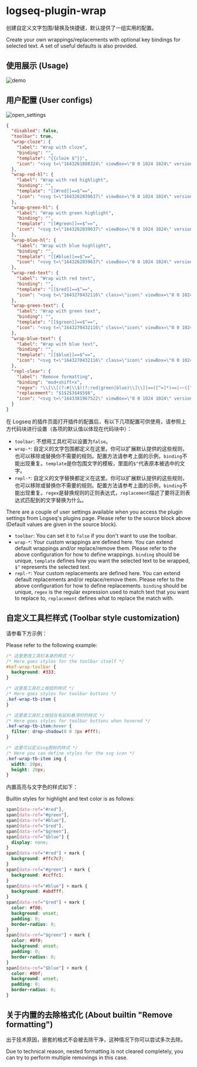 # logseq-plugin-wrap

创建自定义文字包围/替换及快捷键，默认提供了一组实用的配置。

Create your own wrappings/replacements with optional key bindings for selected text. A set of useful defaults is also provided.

## 使用展示 (Usage)

![demo](./demo.gif)

## 用户配置 (User configs)

![open_settings](./open_settings.png)

```json
{
  "disabled": false,
  "toolbar": true,
  "wrap-cloze": {
    "label": "Wrap with cloze",
    "binding": "",
    "template": "{{cloze $^}}",
    "icon": "<svg t=\"1643261888324\" viewBox=\"0 0 1024 1024\" version=\"1.1\" xmlns=\"http://www.w3.org/2000/svg\" p-id=\"5478\" xmlns:xlink=\"http://www.w3.org/1999/xlink\" width=\"200\" height=\"200\"><defs><style type=\"text/css\"></style></defs><path d=\"M341.333333 396.8V320H170.666667v384h170.666666v-76.8H256V396.8zM682.666667 396.8V320h170.666666v384h-170.666666v-76.8h85.333333V396.8zM535.04 533.333333h40.96v-42.666666h-40.96V203.093333l92.16-24.746666-11.093333-40.96-102.4 27.306666-102.4-27.306666-11.093334 40.96 92.16 24.746666v287.573334H448v42.666666h44.373333v287.573334l-92.16 24.746666 11.093334 40.96 102.4-27.306666 102.4 27.306666 11.093333-40.96-92.16-24.746666z\" p-id=\"5479\" fill=\"#eeeeee\"></path></svg>"
  },
  "wrap-red-hl": {
    "label": "Wrap with red highlight",
    "binding": "",
    "template": "[[#red]]==$^==",
    "icon": "<svg t=\"1643262039637\" viewBox=\"0 0 1024 1024\" version=\"1.1\" xmlns=\"http://www.w3.org/2000/svg\" p-id=\"6950\" xmlns:xlink=\"http://www.w3.org/1999/xlink\" width=\"200\" height=\"200\"><defs><style type=\"text/css\"></style></defs><path d=\"M114.727313 1024l0.305421-0.427589h-0.977347l0.671926 0.427589zM632.721199 809.365446c-156.680934 0-272.466006 41.644143-341.659116 75.927642L290.878831 972.108985C340.402833 942.605324 458.249497 885.720677 632.73647 885.720677H962.804862v-76.355231H632.73647z m-109.432317-72.018253l252.048617-528.378197a38.177615 38.177615 0 0 0-13.621773-48.790993L551.295981 24.464216a38.192886 38.192886 0 0 0-50.089031 7.696607L130.349594 483.908911a38.208157 38.208157 0 0 0-7.024682 35.886958c31.763776 100.315502 36.436716 182.626441 34.695817 234.777064L94.477906 870.449631h132.094549l32.221908-42.606219c49.78361-25.624815 134.15614-60.931474 233.326314-69.177839a38.147073 38.147073 0 0 0 31.152934-21.31838z m-59.343285-52.54767c-71.66702 8.505973-134.950235 28.572127-184.489509 49.157497l-45.339736-29.244053c-2.290657-50.883126-10.613377-114.716099-31.901215-187.849139l336.161539-409.874879 153.474014 98.986922-193.728492 408.653195-176.838714-112.746134-47.935814 60.015211 191.117142 121.847678-0.519215 1.053702z\" p-id=\"6951\" fill=\"#ffc7c7\"></path></svg>"
  },
  "wrap-green-hl": {
    "label": "Wrap with green highlight",
    "binding": "",
    "template": "[[#green]]==$^==",
    "icon": "<svg t=\"1643262039637\" viewBox=\"0 0 1024 1024\" version=\"1.1\" xmlns=\"http://www.w3.org/2000/svg\" p-id=\"6950\" xmlns:xlink=\"http://www.w3.org/1999/xlink\" width=\"200\" height=\"200\"><defs><style type=\"text/css\"></style></defs><path d=\"M114.727313 1024l0.305421-0.427589h-0.977347l0.671926 0.427589zM632.721199 809.365446c-156.680934 0-272.466006 41.644143-341.659116 75.927642L290.878831 972.108985C340.402833 942.605324 458.249497 885.720677 632.73647 885.720677H962.804862v-76.355231H632.73647z m-109.432317-72.018253l252.048617-528.378197a38.177615 38.177615 0 0 0-13.621773-48.790993L551.295981 24.464216a38.192886 38.192886 0 0 0-50.089031 7.696607L130.349594 483.908911a38.208157 38.208157 0 0 0-7.024682 35.886958c31.763776 100.315502 36.436716 182.626441 34.695817 234.777064L94.477906 870.449631h132.094549l32.221908-42.606219c49.78361-25.624815 134.15614-60.931474 233.326314-69.177839a38.147073 38.147073 0 0 0 31.152934-21.31838z m-59.343285-52.54767c-71.66702 8.505973-134.950235 28.572127-184.489509 49.157497l-45.339736-29.244053c-2.290657-50.883126-10.613377-114.716099-31.901215-187.849139l336.161539-409.874879 153.474014 98.986922-193.728492 408.653195-176.838714-112.746134-47.935814 60.015211 191.117142 121.847678-0.519215 1.053702z\" p-id=\"6951\" fill=\"#ccffc1\"></path></svg>"
  },
  "wrap-blue-hl": {
    "label": "Wrap with blue highlight",
    "binding": "",
    "template": "[[#blue]]==$^==",
    "icon": "<svg t=\"1643262039637\" viewBox=\"0 0 1024 1024\" version=\"1.1\" xmlns=\"http://www.w3.org/2000/svg\" p-id=\"6950\" xmlns:xlink=\"http://www.w3.org/1999/xlink\" width=\"200\" height=\"200\"><defs><style type=\"text/css\"></style></defs><path d=\"M114.727313 1024l0.305421-0.427589h-0.977347l0.671926 0.427589zM632.721199 809.365446c-156.680934 0-272.466006 41.644143-341.659116 75.927642L290.878831 972.108985C340.402833 942.605324 458.249497 885.720677 632.73647 885.720677H962.804862v-76.355231H632.73647z m-109.432317-72.018253l252.048617-528.378197a38.177615 38.177615 0 0 0-13.621773-48.790993L551.295981 24.464216a38.192886 38.192886 0 0 0-50.089031 7.696607L130.349594 483.908911a38.208157 38.208157 0 0 0-7.024682 35.886958c31.763776 100.315502 36.436716 182.626441 34.695817 234.777064L94.477906 870.449631h132.094549l32.221908-42.606219c49.78361-25.624815 134.15614-60.931474 233.326314-69.177839a38.147073 38.147073 0 0 0 31.152934-21.31838z m-59.343285-52.54767c-71.66702 8.505973-134.950235 28.572127-184.489509 49.157497l-45.339736-29.244053c-2.290657-50.883126-10.613377-114.716099-31.901215-187.849139l336.161539-409.874879 153.474014 98.986922-193.728492 408.653195-176.838714-112.746134-47.935814 60.015211 191.117142 121.847678-0.519215 1.053702z\" p-id=\"6951\" fill=\"#abdfff\"></path></svg>"
  },
  "wrap-red-text": {
    "label": "Wrap with red text",
    "binding": "",
    "template": "[[$red]]==$^==",
    "icon": "<svg t=\"1643270432116\" class=\"icon\" viewBox=\"0 0 1024 1024\" version=\"1.1\" xmlns=\"http://www.w3.org/2000/svg\" p-id=\"12761\" width=\"200\" height=\"200\"><path d=\"M256 768h512a85.333333 85.333333 0 0 1 85.333333 85.333333v42.666667a85.333333 85.333333 0 0 1-85.333333 85.333333H256a85.333333 85.333333 0 0 1-85.333333-85.333333v-42.666667a85.333333 85.333333 0 0 1 85.333333-85.333333z m0 85.333333v42.666667h512v-42.666667H256z m401.578667-341.333333H366.421333L298.666667 682.666667H213.333333l256.128-640H554.666667l256 640h-85.333334l-67.754666-170.666667z m-33.877334-85.333333L512 145.365333 400.298667 426.666667h223.402666z\" p-id=\"12762\" fill=\"#f00\"></path></svg>"
  },
  "wrap-green-text": {
    "label": "Wrap with green text",
    "binding": "",
    "template": "[[$green]]==$^==",
    "icon": "<svg t=\"1643270432116\" class=\"icon\" viewBox=\"0 0 1024 1024\" version=\"1.1\" xmlns=\"http://www.w3.org/2000/svg\" p-id=\"12761\" width=\"200\" height=\"200\"><path d=\"M256 768h512a85.333333 85.333333 0 0 1 85.333333 85.333333v42.666667a85.333333 85.333333 0 0 1-85.333333 85.333333H256a85.333333 85.333333 0 0 1-85.333333-85.333333v-42.666667a85.333333 85.333333 0 0 1 85.333333-85.333333z m0 85.333333v42.666667h512v-42.666667H256z m401.578667-341.333333H366.421333L298.666667 682.666667H213.333333l256.128-640H554.666667l256 640h-85.333334l-67.754666-170.666667z m-33.877334-85.333333L512 145.365333 400.298667 426.666667h223.402666z\" p-id=\"12762\" fill=\"#0f0\"></path></svg>"
  },
  "wrap-blue-text": {
    "label": "Wrap with blue text",
    "binding": "",
    "template": "[[$blue]]==$^==",
    "icon": "<svg t=\"1643270432116\" class=\"icon\" viewBox=\"0 0 1024 1024\" version=\"1.1\" xmlns=\"http://www.w3.org/2000/svg\" p-id=\"12761\" width=\"200\" height=\"200\"><path d=\"M256 768h512a85.333333 85.333333 0 0 1 85.333333 85.333333v42.666667a85.333333 85.333333 0 0 1-85.333333 85.333333H256a85.333333 85.333333 0 0 1-85.333333-85.333333v-42.666667a85.333333 85.333333 0 0 1 85.333333-85.333333z m0 85.333333v42.666667h512v-42.666667H256z m401.578667-341.333333H366.421333L298.666667 682.666667H213.333333l256.128-640H554.666667l256 640h-85.333334l-67.754666-170.666667z m-33.877334-85.333333L512 145.365333 400.298667 426.666667h223.402666z\" p-id=\"12762\" fill=\"#00beff\"></path></svg>"
  },
  "repl-clear": {
    "label": "Remove formatting",
    "binding": "mod+shift+x",
    "regex": "\\[\\[(?:#|\\$)(?:red|green|blue)\\]\\]|==([^=]*)==|~~([^~]*)~~|\\^\\^([^\\^]*)\\^\\^|\\*\\*([^\\*]*)\\*\\*|\\*([^\\*]*)\\*|_([^_]*)_|\\$([^\\$]*)\\$",
    "replacement": "$1$2$3$4$5$6",
    "icon": "<svg t=\"1643381967522\" viewBox=\"0 0 1024 1024\" version=\"1.1\" xmlns=\"http://www.w3.org/2000/svg\" p-id=\"1377\" width=\"200\" height=\"200\"><path d=\"M824.4 438.8c0-37.6-30-67.6-67.6-67.6l-135.2 0L621.6 104.8c0-37.6-30-67.6-67.6-67.6-37.6 0-67.6 30-67.6 67.6l0 266.4L358.8 371.2c-37.6 0-67.6 30-67.6 67.6l0 67.6L828 506.4l0-67.6L824.4 438.8 824.4 438.8zM824.4 574c-11.2 0-536.8 0-536.8 0S250 972 88.4 972L280 972c75.2 0 108.8-217.6 108.8-217.6s33.6 195.2 3.6 217.6l105.2 0c-3.6 0 0 0 11.2 0 52.4-7.6 60-247.6 60-247.6s52.4 244 45.2 244c-26.4 0-78.8 0-105.2 0l0 0 154 0c-7.6 0 0 0 11.2 0 48.8-11.2 52.4-187.6 52.4-187.6s22.4 187.6 15.2 187.6c-18.8 0-48.8 0-67.6 0l-3.6 0 90 0C895.6 972 903.2 784.4 824.4 574L824.4 574z\" p-id=\"1378\" fill=\"#eeeeee\"></path></svg>"
  }
}
```

在 Logseq 的插件页面打开插件的配置后，有以下几项配置可供使用，请参照上方代码块进行设置（各项的默认值以体现在代码块中）：

- `toolbar`: 不想用工具栏可以设置为`false`。
- `wrap-*`: 自定义的文字包围都定义在这里。你可以扩展默认提供的这些规则，也可以移除或替换你不需要的规则。配置方法请参考上面的示例，`binding`不能出现重复。`template`是你包围文字的模板，里面的`$^`代表原本被选中的文字。
- `repl-*`: 自定义的文字替换都定义在这里。你可以扩展默认提供的这些规则，也可以移除或替换你不需要的规则。配置方法请参考上面的示例，`binding`不能出现重复。`regex`是替换规则的正则表达式，`replacement`描述了要将正则表达式匹配到的文字替换为什么。

There are a couple of user settings available when you access the plugin settings from Logseq's plugins page. Please refer to the source block above (Default values are given in the source block).

- `toolbar`: You can set it to `false` if you don't want to use the toolbar.
- `wrap-*`: Your custom wrappings are defined here. You can extend default wrappings and/or replace/remove them. Please refer to the above configuration for how to define wrappings. `binding` should be unique, `template` defines how you want the selected text to be wrapped, `$^` represents the selected text.
- `repl-*`: Your custom replacements are defined here. You can extend default replacements and/or replace/remove them. Please refer to the above configuration for how to define replacements. `binding` should be unique, `regex` is the regular expression used to match text that you want to replace to, `replacement` defines what to replace the match with.

## 自定义工具栏样式 (Toolbar style customization)

请参看下方示例：

Please refer to the following example:

```css
/* 这里更改工具栏本身的样式 */
/* Here goes styles for the toolbar itself */
#kef-wrap-toolbar {
  background: #333;
}

/* 这里是工具栏上按钮的样式 */
/* Here goes styles for toolbar buttons */
.kef-wrap-tb-item {
}

/* 这里是工具栏上按钮在有鼠标悬浮时的样式 */
/* Here goes styles for toolbar buttons when hovered */
.kef-wrap-tb-item:hover {
  filter: drop-shadow(0 0 3px #fff);
}

/* 这里可以定义svg图标的样式 */
/* Here you can define styles for the svg icon */
.kef-wrap-tb-item img {
  width: 20px;
  height: 20px;
}
```

内置高亮与文字色的样式如下：

Builtin styles for highlight and text color is as follows:

```css
span[data-ref="#red"],
span[data-ref="#green"],
span[data-ref="#blue"],
span[data-ref="$red"],
span[data-ref="$green"],
span[data-ref="$blue"] {
  display: none;
}
span[data-ref="#red"] + mark {
  background: #ffc7c7;
}
span[data-ref="#green"] + mark {
  background: #ccffc1;
}
span[data-ref="#blue"] + mark {
  background: #abdfff;
}
span[data-ref="$red"] + mark {
  color: #f00;
  background: unset;
  padding: 0;
  border-radius: 0;
}
span[data-ref="$green"] + mark {
  color: #0f0;
  background: unset;
  padding: 0;
  border-radius: 0;
}
span[data-ref="$blue"] + mark {
  color: #00f;
  background: unset;
  padding: 0;
  border-radius: 0;
}
```

## 关于内置的去除格式化 (About builtin "Remove formatting")

出于技术原因，嵌套的格式不会被去除干净，这种情况下你可以尝试多次去除。

Due to technical reason, nested formatting is not cleared completely, you can try to perform multiple removings in this case.
